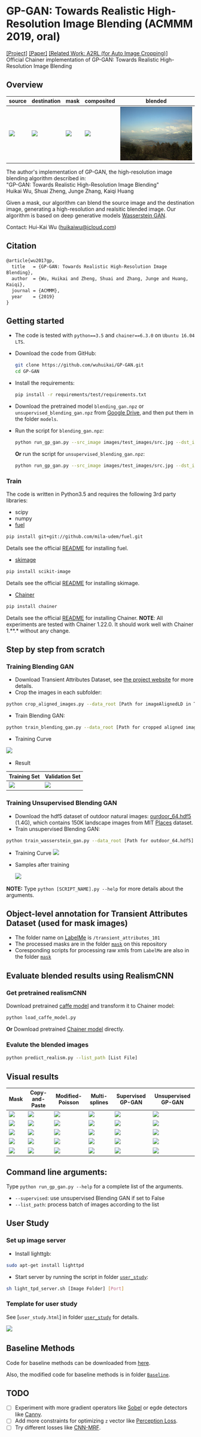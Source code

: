 # GP-GAN: Towards Realistic High-Resolution Image Blending (ACMMM 2019, **oral**)
[[Project]](https://wuhuikai.github.io/GP-GAN-Project/)   [[Paper]](https://arxiv.org/abs/1703.07195)   [[Related Work: A2RL (for Auto Image Cropping)]](https://github.com/wuhuikai/TF-A2RL)  
Official Chainer implementation of GP-GAN: Towards Realistic High-Resolution Image Blending

## Overview

| source | destination | mask | composited | blended |
| --- | --- | --- | --- | --- |
| ![](images/test_images/src.jpg) | ![](images/test_images/dst.jpg) | ![](images/test_images/mask_display.png) | ![](images/test_images/copy-paste.png) | ![](images/test_images/result.png) |

The author's implementation of GP-GAN, the high-resolution image blending algorithm described in:  
"GP-GAN: Towards Realistic High-Resolution Image Blending"   
Huikai Wu, Shuai Zheng, Junge Zhang, Kaiqi Huang

Given a mask, our algorithm can blend the source image and the destination image, generating a high-resolution and realsitic blended image. Our algorithm is based on deep generative models [Wasserstein GAN](https://arxiv.org/abs/1701.07875).

Contact: Hui-Kai Wu (huikaiwu@icloud.com)

## Citation
```
@article{wu2017gp,
  title   = {GP-GAN: Towards Realistic High-Resolution Image Blending},
  author  = {Wu, Huikai and Zheng, Shuai and Zhang, Junge and Huang, Kaiqi},
  journal = {ACMMM},
  year    = {2019}
}
```

## Getting started
* The code is tested with `python==3.5` and `chainer==6.3.0` on `Ubuntu 16.04 LTS`.
* Download the code from GitHub:
    ```bash
    git clone https://github.com/wuhuikai/GP-GAN.git
    cd GP-GAN
    ```
* Install the requirements:
    ```bash
    pip install -r requirements/test/requirements.txt
    ```
* Download the pretrained model `blending_gan.npz` or `unsupervised_blending_gan.npz` from [Google Drive](https://drive.google.com/open?id=0Bybnpq8dvwudVjBHNWNHUmVSV28), and then put them in the folder `models`.

* Run the script for `blending_gan.npz`:
    ``` bash
    python run_gp_gan.py --src_image images/test_images/src.jpg --dst_image images/test_images/dst.jpg --mask_image images/test_images/mask.png --blended_image images/test_images/result.png
    ```
    **Or** run the script for `unsupervised_blending_gan.npz`:
    ``` bash
    python run_gp_gan.py --src_image images/test_images/src.jpg --dst_image images/test_images/dst.jpg --mask_image images/test_images/mask.png --blended_image images/test_images/result.png --supervised False
    ```

### Train
The code is written in Python3.5 and requires the following 3rd party libraries:
* scipy
* numpy
* [fuel](http://fuel.readthedocs.io/en/latest/index.html)
```bash
pip install git+git://github.com/mila-udem/fuel.git
```
Details see the official [README](http://fuel.readthedocs.io/en/latest/setup.html) for installing fuel.
* [skimage](http://scikit-image.org/)
```bash
pip install scikit-image
```
Details see the official [README](https://github.com/scikit-image/scikit-image) for installing skimage.
* [Chainer](http://chainer.org/)
```bash
pip install chainer
```
Details see the official [README](https://github.com/pfnet/chainer) for installing Chainer. **NOTE**: All experiments are tested with Chainer 1.22.0. It should work well with Chainer 1.**.* without any change.

## Step by step from scratch
### Training Blending GAN
* Download Transient Attributes Dataset, see [the project website](http://transattr.cs.brown.edu/) for more details.
* Crop the images in each subfolder:
```bash
python crop_aligned_images.py --data_root [Path for imageAlignedLD in Transient Attributes Dataset]
```
* Train Blending GAN:
```bash
python train_blending_gan.py --data_root [Path for cropped aligned images of Transient Attributes Dataset]
```
* Training Curve

![](images/blending_gan_result/loss.png)
* Result

| Training Set | Validation Set |
| --- | --- |
| ![](images/blending_gan_result/train.png) | ![](images/blending_gan_result/val.png) |

### Training Unsupervised Blending GAN
* Download the hdf5 dataset of outdoor natural images: [ourdoor_64.hdf5](https://people.eecs.berkeley.edu/~junyanz/projects/gvm/datasets/outdoor_64.zip) (1.4G), which contains 150K landscape images from MIT [Places](http://places.csail.mit.edu/) dataset. 
* Train unsupervised Blending GAN:
```bash
python train_wasserstein_gan.py --data_root [Path for outdoor_64.hdf5]
```
* Training Curve
![](images/unsupervised_gan_result/d_loss.png)
* Samples after training

  ![](images/unsupervised_gan_result/samples.png)

**NOTE:** Type `python [SCRIPT_NAME].py --help` for more details about the arguments.

## Object-level annotation for Transient Attributes Dataset (used for mask images)
* The folder name on [LabelMe](http://labelme.csail.mit.edu/Release3.0/) is `/transient_attributes_101`
* The processed masks are in the folder [`mask`](mask) on this repository
* Coresponding scripts for processing raw xmls from `LabelMe` are also in the folder [`mask`](mask)

## Evaluate blended results using RealismCNN
### Get pretrained realismCNN
Download pretrained [caffe model](http://www.eecs.berkeley.edu/~junyanz/projects/realism/realismCNN_models.zip) and transform it to Chainer model:
```bash
python load_caffe_model.py
```
**Or**
Download pretrained [Chainer model](https://drive.google.com/open?id=0Bybnpq8dvwudVjBHNWNHUmVSV28) directly.
### Evalute the blended images
```bash
python predict_realism.py --list_path [List File]
```

## Visual results

| Mask | Copy-and-Paste | Modified-Poisson | Multi-splines | Supervised GP-GAN | Unsupervised GP-GAN |
| --- | --- | --- | --- | --- | --- |
| ![](images/result_comparison/740_mask.png) | ![](images/result_comparison/740_copy-paste.png) | ![](images/result_comparison/740_modified-poisson.png) | ![](images/result_comparison/740_multi-splines.png) | ![](images/result_comparison/740_poisson-gan-encoder.png) | ![](images/result_comparison/740_poisson-gan-wgan.png) |
| ![](images/result_comparison/2357_mask.png) | ![](images/result_comparison/2357_copy-paste.png) | ![](images/result_comparison/2357_modified-poisson.png) | ![](images/result_comparison/2357_multi-splines.png) | ![](images/result_comparison/2357_poisson-gan-encoder.png) | ![](images/result_comparison/2357_poisson-gan-wgan.png) |
| ![](images/result_comparison/1550_mask.png) | ![](images/result_comparison/1550_copy-paste.png) | ![](images/result_comparison/1550_modified-poisson.png) | ![](images/result_comparison/1550_multi-splines.png) | ![](images/result_comparison/1550_poisson-gan-encoder.png) | ![](images/result_comparison/1550_poisson-gan-wgan.png) |
| ![](images/result_comparison/1920_mask.png) | ![](images/result_comparison/1920_copy-paste.png) | ![](images/result_comparison/1920_modified-poisson.png) | ![](images/result_comparison/1920_multi-splines.png) | ![](images/result_comparison/1920_poisson-gan-encoder.png) | ![](images/result_comparison/1920_poisson-gan-wgan.png) |
| ![](images/result_comparison/1153_mask.png) | ![](images/result_comparison/1153_copy-paste.png) | ![](images/result_comparison/1153_modified-poisson.png) | ![](images/result_comparison/1153_multi-splines.png) | ![](images/result_comparison/1153_poisson-gan-encoder.png) | ![](images/result_comparison/1153_poisson-gan-wgan.png) |

## Command line arguments:
Type `python run_gp_gan.py --help` for a complete list of the arguments.
* `--supervised`: use unsupervised Blending GAN if set to False
* `--list_path`: process batch of images according to the list

## User Study
### Set up image server
* Install lighttgb:
```bash
sudo apt-get install lighttpd
```
* Start server by running the script in folder [`user_study`](user_study):
```bash
sh light_tpd_server.sh [Image Folder] [Port]
```
### Template for user study
See [`user_study.html`] in folder [`user_study`](user_study) for details.

![](user_study/user_study.png)

## Baseline Methods
Code for baseline methods can be downloaded from [here](http://cg.cs.tsinghua.edu.cn/blending/).

Also, the modified code for baseline methods is in folder [`Baseline`](Baseline).

## TODO
- [ ] Experiment with more gradient operators like [Sobel](https://en.wikipedia.org/wiki/Sobel_operator) or egde detectors like [Canny](https://en.wikipedia.org/wiki/Canny_edge_detector).
- [ ] Add more constraints for optimizing `z` vector like [Perception Loss](http://cs.stanford.edu/people/jcjohns/eccv16/).
- [ ] Try different losses like [CNN-MRF](https://github.com/chuanli11/CNNMRF).
